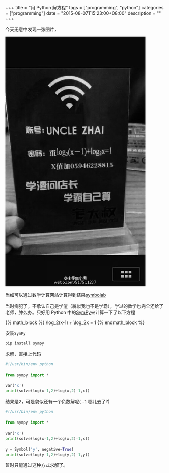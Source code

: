 +++
title = "用 Python 解方程"
tags = ["programming", "python"]
categories = ["programming"]
date = "2015-08-07T15:23:00+08:00"
description = ""
+++


今天无意中发现一张图片，

![WIFI密码](/media/wifi_password.jpg)

当如可以通过数学计算网站计算得到结果[symbolab](https://www.symbolab.com/solver/logarithmic-equation-calculator/log_%7B2%7D%5Cleft(x-1%5Cright)%2Blog_%7B2%7DX%3D1/?origin=enterkey)

当时病犯了，不承认自己是学渣（貌似我也不是学霸），学过的数学也完全还给了老师，肿么办。只好用 Python 中的[SymPy](http://www.sympy.org/en/index.html)来计算一下了以下方程

{% math_block %}
\log_2(x-1) + \log_2x = 1
{% endmath_block %}

安装`SymPy`

```sh
pip install sympy
```

求解，直接上代码

```python
#!/usr/bin/env python

from sympy import *

var('x')
print(solve(log(x-1,2)+log(x,2)-1,x))
```

结果是2，可是貌似还有一个负数解呢( `-1`  哪儿去了?)

<!-- more -->

```python
#!/usr/bin/env python

from sympy import *

var('x')
print(solve(log(x-1,2)+log(x,2)-1,x))

y = Symbol('y', negative=True)
print(solve(log(y-1,2)+log(y,2)-1,y))
```

暂时只能通过这种方式求解了。







<!--more-->